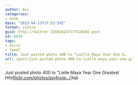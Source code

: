 ```yaml
---
author: Avi
categories:
- none
date: "2013-04-23T17:53:59Z"
format: status
guid: http://twitter-326816247377428481-post
id: 6839
tags:
- micro
- tweet
title: Just posted photo 400 to “Lielle Maya Year One G…
url: /post/just-posted-photo-400-to-lielle-maya-year-one-g/
---
```

Just posted photo 400 to “Lielle Maya Year One Greatest Hits[flickr.com/photos/avi4now…](http://www.flickr.com/photos/avi4now/sets/72157632232126397/)j3qb
